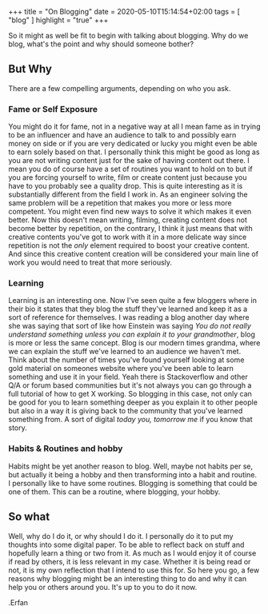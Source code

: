 +++
title = "On Blogging"
date = 2020-05-10T15:14:54+02:00
tags = [ "blog" ]
highlight = "true"
+++

So it might as well be fit to begin with talking about blogging. Why do we blog, what's the point and why should someone
bother?


## But Why
There are a few compelling arguments, depending on who you ask. 

### Fame or Self Exposure
You might do it for fame, not in a negative way at all I mean fame as in trying to be an influencer and have an audience
to talk to and possibly earn money on side or if you are very dedicated or lucky you might even be able to earn solely
based on that. I personally think this might be good as long as you are not writing content just for the sake of having
content out there. I mean you do of course have a set of routines you want to hold on to but if you are forcing yourself
to write, film or create content just because you have to you probably see a quality drop. This is quite interesting as
it is substantially different from the field I work in. As an engineer solving the same problem will be a repetition
that makes you more or less more competent. You might even find new ways to solve it which makes it even better. Now
this doesn't mean writing, filming, creating content does not become better by repetition, on the contrary, I think it
just means that with creative contents you've got to work with it in a more delicate way since repetition is not the 
_only_ element required to boost your creative content. And since this creative content creation will be considered your 
main line of work you would need to treat that more seriously.

### Learning
Learning is an interesting one. Now I've seen quite a few bloggers where in their bio it states that they blog the stuff
they've learned and keep it as a sort of reference for themselves. I was reading a blog another day where she was saying
that sort of like how Einstein was saying _You do not really understand something unless you can explain it to your 
grandmother_, blog is more or less the same concept. Blog is our modern times grandma, where we can explain the stuff 
we've learned to an audience we haven't met. Think about the number of times you've found yourself looking at some gold 
material on someones website where you've been able to learn something and use it in your field. Yeah there is 
Stackoverflow and other Q/A or forum based communities but it's not always you can go through a full tutorial of how to 
get X working. So blogging in this case, not only can be good for you to learn something deeper as you explain it to 
other people but also in a way it is giving back to the community that you've learned something from. A sort of digital
_today you, tomorrow me_ if you know that story.

### Habits & Routines and hobby
Habits might be yet another reason to blog. Well, maybe not habits per se, but actually it being a hobby and then 
transforming into a habit and routine. I personally like to have some routines. Blogging is something that could be one 
of them. This can be a routine, where blogging, your hobby. 

## So what
Well, why do I do it, or why should I do it. I personally do it to put my thoughts into some digital paper. To be able to
reflect back on stuff and hopefully learn a thing or two from it. As much as I would enjoy it of course if read by 
others, it is less relevant in my case. Whether it is being read or not, it is my own reflection that I intend to use 
this for. So here you go, a few reasons why blogging might be an interesting thing to do and why it can help you or 
others around you. It's up to you to do it now.

.Erfan
